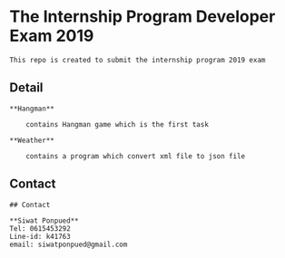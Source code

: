 # The Internship Program Developer Exam 2019

    This repo is created to submit the internship program 2019 exam

## Detail

    **Hangman** 
    
        contains Hangman game which is the first task

    **Weather**

        contains a program which convert xml file to json file

## Contact

    ## Contact

    **Siwat Ponpued**
    Tel: 0615453292
    Line-id: k41763
    email: siwatponpued@gmail.com







